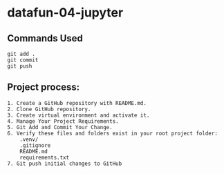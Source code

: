 # datafun-04-jupyter


## Commands Used

```
git add .
git commit
git push
```

## Project process:
```
1. Create a GitHub repository with README.md.
2. Clone GitHub repository.
3. Create virtual environment and activate it.
4. Manage Your Project Requirements.
5. Git Add and Commit Your Change.
6. Verify these files and folders exist in your root project folder:
    .venv/
    .gitignore 
    README.md
    requirements.txt
7. Git push initial changes to GitHub
```